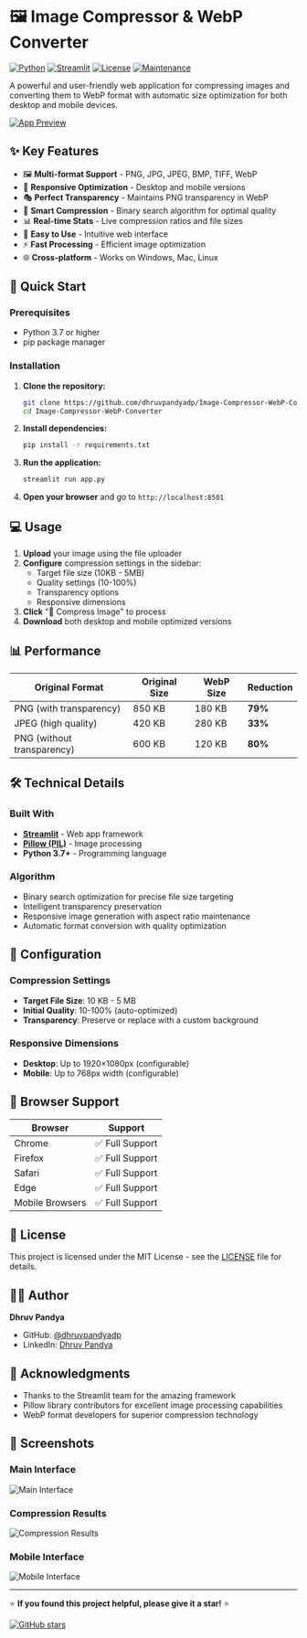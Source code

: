 # 🖼️ Image Compressor & WebP Converter

[![Python](https://img.shields.io/badge/Python-3.7%2B-blue)](https://www.python.org/)
[![Streamlit](https://img.shields.io/badge/Streamlit-1.0%2B-red)](https://streamlit.io/)
[![License](https://img.shields.io/badge/License-MIT-green)](LICENSE)
[![Maintenance](https://img.shields.io/badge/Maintained-Yes-green)](https://github.com/dhruvpandyadp/Image-Compressor-WebP-Converter)

A powerful and user-friendly web application for compressing images and converting them to WebP format with automatic size optimization for both desktop and mobile devices.

[![App Preview](https://img.shields.io/badge/Demo-Live%20App-brightgreen)](https://fastwebp.streamlit.app/)

## ✨ Key Features

- 🖼️ **Multi-format Support** - PNG, JPG, JPEG, BMP, TIFF, WebP
- 📱 **Responsive Optimization** - Desktop and mobile versions
- 🎭 **Perfect Transparency** - Maintains PNG transparency in WebP
- 🔧 **Smart Compression** - Binary search algorithm for optimal quality
- 📊 **Real-time Stats** - Live compression ratios and file sizes
- 🚀 **Easy to Use** - Intuitive web interface
- ⚡ **Fast Processing** - Efficient image optimization
- 🌐 **Cross-platform** - Works on Windows, Mac, Linux

## 🚀 Quick Start

### Prerequisites
- Python 3.7 or higher
- pip package manager

### Installation

1. **Clone the repository:**
   ```bash
   git clone https://github.com/dhruvpandyadp/Image-Compressor-WebP-Converter.git
   cd Image-Compressor-WebP-Converter
   ```

2. **Install dependencies:**
   ```bash
   pip install -r requirements.txt
   ```

3. **Run the application:**
   ```bash
   streamlit run app.py
   ```

4. **Open your browser** and go to `http://localhost:8501`

## 💻 Usage

1. **Upload** your image using the file uploader
2. **Configure** compression settings in the sidebar:
   - Target file size (10KB - 5MB)
   - Quality settings (10-100%)
   - Transparency options
   - Responsive dimensions
3. **Click** "🚀 Compress Image" to process
4. **Download** both desktop and mobile optimized versions

## 📊 Performance

| Original Format | Original Size | WebP Size | Reduction |
|----------------|---------------|-----------|-----------|
| PNG (with transparency) | 850 KB | 180 KB | **79%** |
| JPEG (high quality) | 420 KB | 280 KB | **33%** |
| PNG (without transparency) | 600 KB | 120 KB | **80%** |

## 🛠️ Technical Details

### Built With
- **[Streamlit](https://streamlit.io/)** - Web app framework
- **[Pillow (PIL)](https://pillow.readthedocs.io/)** - Image processing
- **Python 3.7+** - Programming language

### Algorithm
- Binary search optimization for precise file size targeting
- Intelligent transparency preservation
- Responsive image generation with aspect ratio maintenance
- Automatic format conversion with quality optimization

## 🔧 Configuration

### Compression Settings
- **Target File Size**: 10 KB - 5 MB
- **Initial Quality**: 10-100% (auto-optimized)
- **Transparency**: Preserve or replace with a custom background

### Responsive Dimensions
- **Desktop**: Up to 1920×1080px (configurable)
- **Mobile**: Up to 768px width (configurable)

## 📱 Browser Support

| Browser | Support |
|---------|---------|
| Chrome | ✅ Full Support |
| Firefox | ✅ Full Support |
| Safari | ✅ Full Support |
| Edge | ✅ Full Support |
| Mobile Browsers | ✅ Full Support |


## 📝 License

This project is licensed under the MIT License - see the [LICENSE](LICENSE) file for details.

## 👨‍💻 Author

**Dhruv Pandya**

- GitHub: [@dhruvpandyadp](https://github.com/dhruvpandyadp)
- LinkedIn: [Dhruv Pandya](https://linkedin.com/in/dhruvpandyadp)

## 🙏 Acknowledgments

- Thanks to the Streamlit team for the amazing framework
- Pillow library contributors for excellent image processing capabilities
- WebP format developers for superior compression technology

## 📸 Screenshots

### Main Interface
![Main Interface](screenshots/main-interface.webp)

### Compression Results
![Compression Results](screenshots/compression-results.webp)

### Mobile Interface
![Mobile Interface](screenshots/mobile-interface.webp)

---

⭐ **If you found this project helpful, please give it a star!** ⭐

[![GitHub stars](https://img.shields.io/github/stars/dhruvpandyadp/Image-Compressor-WebP-Converter.svg?style=social&label=Star)](https://github.com/dhruvpandyadp/Image-Compressor-WebP-Converter)
